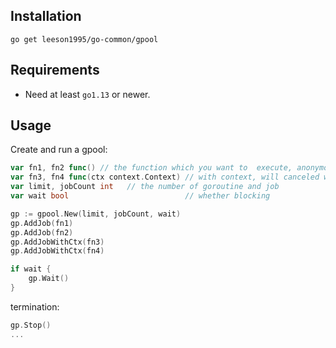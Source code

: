 
Installation
-----------

	go get leeson1995/go-common/gpool

Requirements
-----------

* Need at least `go1.13` or newer.

Usage
-----------

Create and run a gpool:

```go
var fn1, fn2 func() // the function which you want to  execute, anonymous functions form closures is better
var fn3, fn4 func(ctx context.Context) // with context, will canceled when pool stop
var limit, jobCount int   // the number of goroutine and job
var wait bool                          // whether blocking

gp := gpool.New(limit, jobCount, wait)
gp.AddJob(fn1)
gp.AddJob(fn2)
gp.AddJobWithCtx(fn3)
gp.AddJobWithCtx(fn4)

if wait {
	gp.Wait()
}
```

termination:

```go
gp.Stop()
...
```
